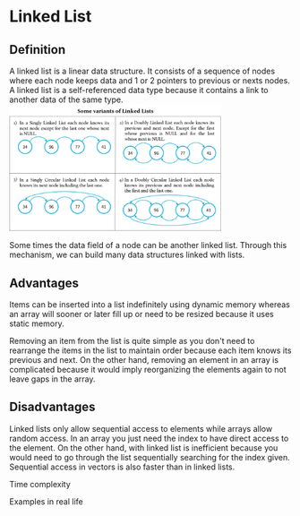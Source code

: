 # Linked List
## Definition
A linked list is a linear data structure. It consists of a sequence of nodes where each node keeps data and 1 or 2 pointers to previous or nexts nodes. A linked list is a self-referenced data type because it contains a link to another data of the same type.
<img src="../images/linked_lists_variants.jpg" width="75%" />

Some times the data field of a node can be another linked list. Through this mechanism, we can build many data structures linked with lists.

## Advantages
Items can be inserted into a list indefinitely using dynamic memory whereas an array will sooner or later fill up or need to be resized because it uses static memory.

Removing an item from the list is quite simple as you don't need to rearrange the items in the list to maintain order because each item knows its previous and next. On the other hand, removing an element in an array is complicated because it would imply reorganizing the elements again to not leave gaps in the array.

## Disadvantages
Linked lists only allow sequential access to elements while arrays allow random access. In an array you just need the index to have direct access to the element. On the other hand, with linked list is inefficient because you would need to go through the list sequentially searching for the index given. Sequential access in vectors is also faster than in linked lists.

Time complexity

Examples in real life
